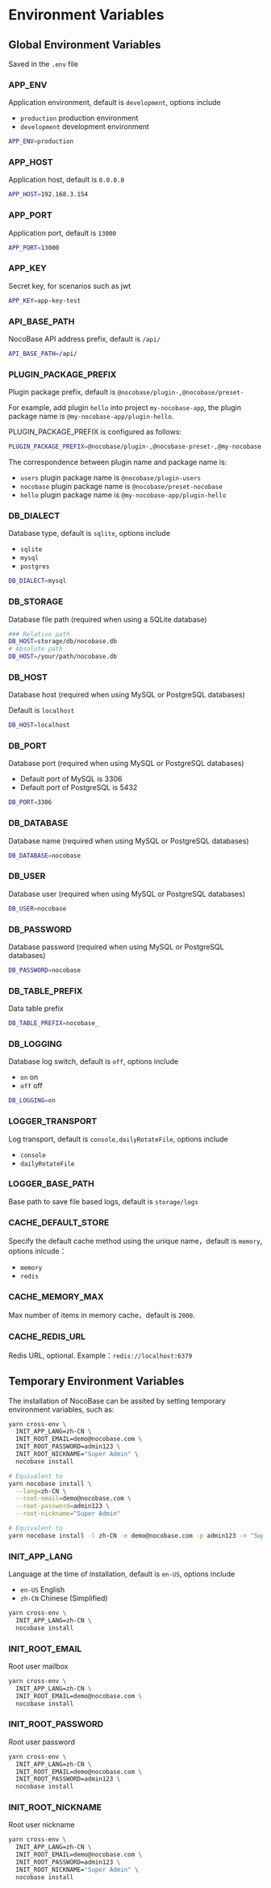 # Environment Variables

## Global Environment Variables

Saved in the `.env` file

### APP_ENV

Application environment, default is `development`, options include

- `production` production environment
- `development` development environment

```bash
APP_ENV=production
```

### APP_HOST

Application host, default is `0.0.0.0`

```bash
APP_HOST=192.168.3.154
```

### APP_PORT

Application port, default is `13000`

```bash
APP_PORT=13000
```

### APP_KEY

Secret key, for scenarios such as jwt

```bash
APP_KEY=app-key-test
```

### API_BASE_PATH

NocoBase API address prefix, default is `/api/`

```bash
API_BASE_PATH=/api/
```

### PLUGIN_PACKAGE_PREFIX

Plugin package prefix, default is `@nocobase/plugin-,@nocobase/preset-`

For example, add plugin `hello` into project `my-nocobase-app`, the plugin package name is `@my-nocobase-app/plugin-hello`.

PLUGIN_PACKAGE_PREFIX is configured as follows:

```bash
PLUGIN_PACKAGE_PREFIX=@nocobase/plugin-,@nocobase-preset-,@my-nocobase-app/plugin-
```

The correspondence between plugin name and package name is:

- `users` plugin package name is `@nocobase/plugin-users`
- `nocobase` plugin package name is `@nocobase/preset-nocobase`
- `hello` plugin package name is `@my-nocobase-app/plugin-hello`

### DB_DIALECT

Database type, default is `sqlite`, options include

- `sqlite`
- `mysql`
- `postgres`

```bash
DB_DIALECT=mysql
```

### DB_STORAGE

Database file path (required when using a SQLite database)

```bash
### Relative path
DB_HOST=storage/db/nocobase.db
# Absolute path
DB_HOST=/your/path/nocobase.db
```

### DB_HOST

Database host (required when using MySQL or PostgreSQL databases)

Default is `localhost`

```bash
DB_HOST=localhost
```

### DB_PORT

Database port (required when using MySQL or PostgreSQL databases)

- Default port of MySQL is 3306
- Default port of PostgreSQL is 5432

```bash
DB_PORT=3306
```

### DB_DATABASE

Database name (required when using MySQL or PostgreSQL databases)

```bash
DB_DATABASE=nocobase
```

### DB_USER

Database user (required when using MySQL or PostgreSQL databases)

```bash
DB_USER=nocobase
```

### DB_PASSWORD

Database password (required when using MySQL or PostgreSQL databases)

```bash
DB_PASSWORD=nocobase
```

### DB_TABLE_PREFIX

Data table prefix

```bash
DB_TABLE_PREFIX=nocobase_
```

### DB_LOGGING

Database log switch, default is `off`, options include

- `on` on
- `off` off

```bash
DB_LOGGING=on
```

### LOGGER_TRANSPORT

Log transport, default is `console,dailyRotateFile`, options include

- `console`
- `dailyRotateFile`

### LOGGER_BASE_PATH

Base path to save file based logs, default is `storage/logs`

### CACHE_DEFAULT_STORE

Specify the default cache method using the unique name，default is `memory`, options inlcude：

- `memory`
- `redis`

### CACHE_MEMORY_MAX

Max number of items in memory cache，default is `2000`.

### CACHE_REDIS_URL

Redis URL, optional. Example：`redis://localhost:6379`

## Temporary Environment Variables

The installation of NocoBase can be assited by setting temporary environment variables, such as:

```bash
yarn cross-env \
  INIT_APP_LANG=zh-CN \
  INIT_ROOT_EMAIL=demo@nocobase.com \
  INIT_ROOT_PASSWORD=admin123 \
  INIT_ROOT_NICKNAME="Super Admin" \
  nocobase install

# Equivalent to
yarn nocobase install \
  --lang=zh-CN \
  --root-email=demo@nocobase.com \
  --root-password=admin123 \
  --root-nickname="Super Admin"

# Equivalent to
yarn nocobase install -l zh-CN -e demo@nocobase.com -p admin123 -n "Super Admin"
```

### INIT_APP_LANG

Language at the time of installation, default is `en-US`, options include

- `en-US` English
- `zh-CN` Chinese (Simplified)

```bash
yarn cross-env \
  INIT_APP_LANG=zh-CN \
  nocobase install
```

### INIT_ROOT_EMAIL

Root user mailbox

```bash
yarn cross-env \
  INIT_APP_LANG=zh-CN \
  INIT_ROOT_EMAIL=demo@nocobase.com \
  nocobase install
```

### INIT_ROOT_PASSWORD

Root user password

```bash
yarn cross-env \
  INIT_APP_LANG=zh-CN \
  INIT_ROOT_EMAIL=demo@nocobase.com \
  INIT_ROOT_PASSWORD=admin123 \
  nocobase install
```

### INIT_ROOT_NICKNAME

Root user nickname

```bash
yarn cross-env \
  INIT_APP_LANG=zh-CN \
  INIT_ROOT_EMAIL=demo@nocobase.com \
  INIT_ROOT_PASSWORD=admin123 \
  INIT_ROOT_NICKNAME="Super Admin" \
  nocobase install
```
